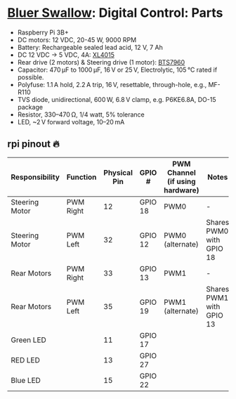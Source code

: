 # [Bluer Swallow](./bluer-swallow.md): Digital Control: Parts

- Raspberry Pi 3B+
- DC motors: 12 VDC, 20-45 W, 9000 RPM
- Battery: Rechargeable sealed lead acid, 12 V, 7 Ah
- DC 12 VDC -> 5 VDC, 4A: [XL4015](https://www.handsontec.com/dataspecs/module/XL4015-5A-PS.pdf)
- Rear drive (2 motors) & Steering drive (1 motor): [BTS7960](https://www.handsontec.com/dataspecs/module/BTS7960%20Motor%20Driver.pdf)
- Capacitor: 470 μF to 1000 μF, 16 V or 25 V, Electrolytic, 105 °C rated if possible.
- Polyfuse: 1.1 A hold, 2.2 A trip, 16 V, resettable, through-hole, e.g., MF-R110
- TVS diode, unidirectional, 600 W, 6.8 V clamp, e.g. P6KE6.8A, DO-15 package
- Resistor, 330–470 Ω, 1/4 watt, 5% tolerance
- LED, ~2 V forward voltage, 10–20 mA

## rpi pinout 🔥

| Responsibility | Function  | Physical Pin | GPIO #  | PWM Channel (if using hardware) | Notes                    |
| -------------- | --------- | ------------ | ------- | ------------------------------- | ------------------------ |
| Steering Motor | PWM Right | 12           | GPIO 18 | PWM0                            | -                        |
| Steering Motor | PWM Left  | 32           | GPIO 12 | PWM0 (alternate)                | Shares PWM0 with GPIO 18 |
| Rear Motors    | PWM Right | 33           | GPIO 13 | PWM1                            | -                        |
| Rear Motors    | PWM Left  | 35           | GPIO 19 | PWM1 (alternate)                | Shares PWM1 with GPIO 13 |
| Green LED      |           | 11           | GPIO 17 |                                 |                          |
| RED LED        |           | 13           | GPIO 27 |                                 |                          |
| Blue LED       |           | 15           | GPIO 22 |                                 |                          |